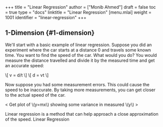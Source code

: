 +++
title = "Linear Regression"
author = ["Monib Ahmed"]
draft = false
toc = true
type = "docs"
linktitle = "Linear Regression"
[menu.mlai]
  weight = 1001
  identifier = "linear-regression"
+++

## 1-Dimension {#1-dimension}

We'll start with a basic example of linear regression. Suppose you
did an experiment where the car starts at a distance 0 and travels
some known time. You want to find the speed of the car. What would
you do? You would measure the distance travelled and divide it by
the measured time and get an accurate speed:

\\[ v = d/t \\]
\\[ d = vt  \\]

Now suppose you had some measurement errors. This could cause the
speed to be inaccurate. By taking more measurements, you can get
closer to the actual speed of the car.

< Get plot of \\(y=mx\\) showing some variance in measured \\(y\\) >

Linear regression is a method that can help approach a close
approximation of the speed. Linear Regression